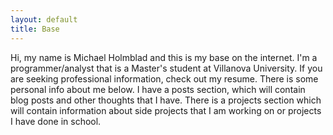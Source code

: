 ```yaml
---
layout: default
title: Base
---
```


Hi, my name is Michael Holmblad and this is my base on the internet. I'm a programmer/analyst that is a Master's student at Villanova University. If you are seeking professional information, check out my resume. There is some personal info about me below. I have a posts section, which will contain blog posts and other thoughts that I have. There is a projects section which will contain information about side projects that I am working on or projects I have done in school.
